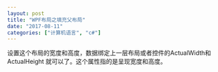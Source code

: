 ```yaml
---
layout: post
title: "WPF布局之填充父布局"
date: "2017-08-11"
categories: ["计算机语言", "c#"]
---
```


设置这个布局的宽度和高度，数据绑定上一层布局或者控件的ActualWidth和ActualHeight 就可以了。这个属性指的是呈现宽度和高度。
